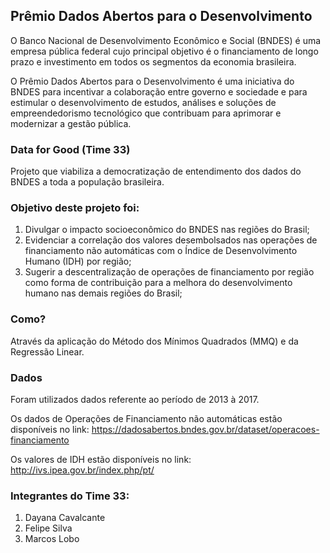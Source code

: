 ## Prêmio Dados Abertos para o Desenvolvimento

O Banco Nacional de Desenvolvimento Econômico e Social (BNDES) é uma empresa pública federal cujo principal objetivo é o financiamento de longo prazo e investimento em todos os segmentos da economia brasileira.

O Prêmio Dados Abertos para o Desenvolvimento é uma iniciativa do BNDES para incentivar a colaboração entre governo e sociedade e para estimular o desenvolvimento de estudos, análises e soluções de empreendedorismo tecnológico que contribuam para aprimorar e modernizar a gestão pública.

### Data for Good (Time 33)

Projeto que viabiliza a democratização de entendimento dos dados do BNDES a toda a população brasileira.
### Objetivo deste projeto foi:

1. Divulgar o impacto socioeconômico do BNDES nas regiões do Brasil;
2. Evidenciar a correlação dos valores desembolsados nas operações de financiamento não automáticas com o Índice de Desenvolvimento Humano (IDH) por região;
3. Sugerir a descentralização de operações de financiamento por região como forma de contribuição para a melhora do desenvolvimento humano nas demais regiões do Brasil;

### Como?

Através da aplicação do Método dos Mínimos Quadrados (MMQ) e da Regressão Linear.
    
### Dados 

Foram utilizados dados referente ao período de 2013 à 2017.

Os dados de Operações de Financiamento não automáticas estão disponíveis no link: https://dadosabertos.bndes.gov.br/dataset/operacoes-financiamento

Os valores de IDH estão disponíveis no link: http://ivs.ipea.gov.br/index.php/pt/

### Integrantes do Time 33:

1. Dayana Cavalcante
2. Felipe Silva
3. Marcos Lobo





